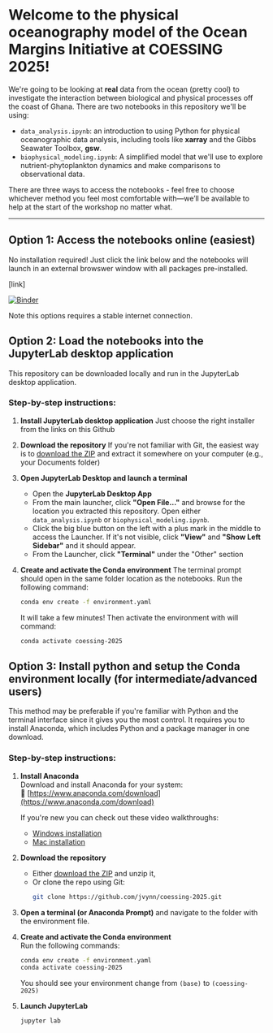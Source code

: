# Welcome to the physical oceanography model of the Ocean Margins Initiative at COESSING 2025! 
We're going to be looking at **real** data from the ocean (pretty cool) to investigate the interaction between biological and physical processes off the coast of Ghana. There are two notebooks in this repository we'll be using: 
- `data_analysis.ipynb`: an introduction to using Python for physical oceanographic data analysis, including tools like **xarray** and the Gibbs Seawater Toolbox, **gsw**.
- `biophysical_modeling.ipynb`: A simplified model that we'll use to explore nutrient-phytoplankton dynamics and make comparisons to observational data. 

There are three ways to access the notebooks - feel free to choose whichever method you feel most comfortable with—we’ll be available to help at the start of the workshop no matter what.

---
## Option 1: Access the notebooks **online** (easiest)

No installation required! Just click the link below and the notebooks will launch in an external browswer window with all packages pre-installed.

[link]

[![Binder](https://mybinder.org/badge_logo.svg)](https://mybinder.org/v2/gh/jvynn/coessing-2025/HEAD?urlpath=%2Fdoc%2Ftree%2Fdata_analysis.ipynb)

Note this options requires a stable internet connection.

## Option 2: Load the notebooks into the JupyterLab desktop application

This repository can be downloaded locally and run in the JupyterLab desktop application. 

### Step-by-step instructions:

1. **Install JupyterLab desktop application**
    Just choose the right installer from the links on this Github

1. **Download the repository**
    If you're not familiar with Git, the easiest way is to [download the ZIP](https://github.com/jvynn/coessing-2025/archive/refs/heads/main.zip) and extract it somewhere on your computer (e.g., your Documents folder)

1. **Open JupyterLab Desktop and launch a terminal**
    - Open the **JupyterLab Desktop App**
    - From the main launcher, click **"Open File..."** and browse for the location you extracted this repository. Open either `data_analysis.ipynb` or `biophysical_modeling.ipynb`. 
    - Click the big blue button on the left with a plus mark in the middle to access the Launcher. If it's not visible, click **"View"** and **"Show Left Sidebar"** and it should appear.
    - From the Launcher, click **"Terminal"** under the "Other" section

1. **Create and activate the Conda environment**
    The terminal prompt should open in the same folder location as the notebooks. Run the following command:
   ```bash
   conda env create -f environment.yaml
   ```
   It will take a few minutes! Then activate the environment with will command:
   ```bash
   conda activate coessing-2025
   ```

## Option 3: Install python and setup the **Conda environment** locally (for intermediate/advanced users)

This method may be preferable if you're familiar with Python and the terminal interface since it gives you the most control. It requires you to install Anaconda, which includes Python and a package manager in one download.

### Step-by-step instructions:

1. **Install Anaconda**  
   Download and install Anaconda for your system:  
   🔗 [https://www.anaconda.com/download](https://www.anaconda.com/download)

   If you're new you can check out these video walkthroughs:  
   - [Windows installation](https://www.youtube.com/watch?v=4DQGBQMvwZo&t=606s)  
   - [Mac installation](https://www.youtube.com/watch?v=0Hhqf8L-b_0)

1. **Download the repository**  
   - Either [download the ZIP](https://github.com/jvynn/coessing-2025/archive/refs/heads/main.zip) and unzip it,  
   - Or clone the repo using Git:
     ```bash
     git clone https://github.com/jvynn/coessing-2025.git
     ```

1. **Open a terminal (or Anaconda Prompt)** and navigate to the folder with the environment file.

1. **Create and activate the Conda environment**  
   Run the following commands:
   ```bash
   conda env create -f environment.yaml
   conda activate coessing-2025
   ```
   You should see your environment change from `(base)` to `(coessing-2025)`

1. **Launch JupyterLab**
    ```bash
    jupyter lab